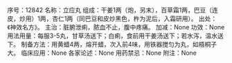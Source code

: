 序号：12842
名称：立应丸
组成：干姜1两（炮，另末），百草霜1两，巴豆（连皮，炒用）1两，杏仁1两（同巴豆和皮炒黑色，杵为泥后，入霜研用）。
出处：《神效名方》。
主治：脏腑泄痢，脓血不止，腹中疼痛。
加减：None
功效：None
用法用量：每服3-5丸，甘草汤送下；白痢，食前用干姜汤送下；若水泻，温水送下。
制备方法：用黄蜡4两，熔开蜡，次入前4味，用铁器搅匀为丸，如梧桐子大。
临床应用：None
各家论述：None
用药禁忌：None
附注：None
